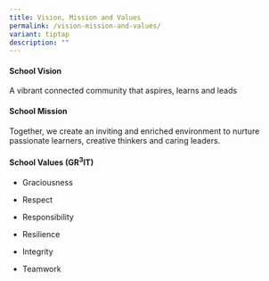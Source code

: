 ```yaml
---
title: Vision, Mission and Values
permalink: /vision-mission-and-values/
variant: tiptap
description: ""
---
```

<h4>School Vision</h4>
<p>A vibrant connected community that aspires, learns and leads</p>
<p></p>
<h4>School Mission</h4>
<p>Together, we create an inviting and enriched environment to nurture passionate
learners, creative thinkers and caring leaders.</p>
<p></p>
<h4>School Values (GR<sup>3</sup>IT)</h4>
<ul data-tight="true" class="tight">
<li>
<p>Graciousness</p>
</li>
<li>
<p>Respect</p>
</li>
<li>
<p>Responsibility</p>
</li>
<li>
<p>Resilience</p>
</li>
<li>
<p>Integrity</p>
</li>
<li>
<p>Teamwork</p>
</li>
</ul>
<p></p>